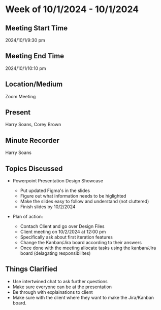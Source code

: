 # Week of 10/1/2024 - 10/1/2024

## Meeting Start Time

2024/10/1/9:30 pm

## Meeting End Time

2024/10/1/10:10 pm

## Location/Medium

Zoom Meeting

## Present

Harry Soans, Corey Brown

## Minute Recorder

Harry Soans 

## Topics Discussed
- Powerpoint Presentation Design Showcase
  + Put updated Figma's in the slides
  + Figure out what information needs to be higlighted 
  + Make the slides easy to follow and understand (not cluttered) 
  + Finish slides by 10/2/2024
    
- Plan of action:
  + Contach Client and go over Design Files
  + Client meeting on 10/2/2024 at 12:00 pm
  + Specifically ask about first iteration features
  + Change the Kanban/Jira board according to their answers
  + Once done with the meeting allocate tasks using the kanban/Jira board (delagating responsibilites)

## Things Clarified
  + Use intertwined chat to ask further questions
  + Make sure everyone can be at the presentation
  + Be through with explainations to client 
  + Make sure with the client where they want to make the Jira/Kanban board. 

